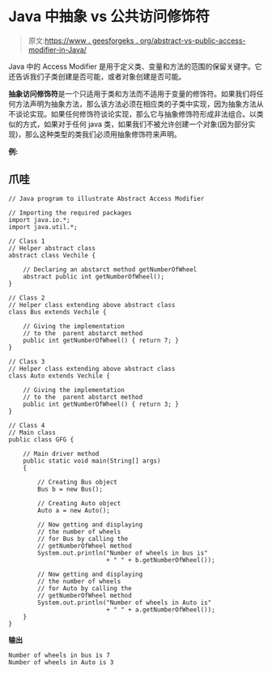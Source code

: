 # Java 中抽象 vs 公共访问修饰符

> 原文:[https://www . geesforgeks . org/abstract-vs-public-access-modifier-in-Java/](https://www.geeksforgeeks.org/abstract-vs-public-access-modifier-in-java/)

Java 中的 Access Modifier 是用于定义类、变量和方法的范围的保留关键字。它还告诉我们子类创建是否可能，或者对象创建是否可能。

**抽象访问修饰符**是一个只适用于类和方法而不适用于变量的修饰符。如果我们将任何方法声明为抽象方法，那么该方法必须在相应类的子类中实现，因为抽象方法从不谈论实现。如果任何修饰符谈论实现，那么它与抽象修饰符形成非法组合。以类似的方式，如果对于任何 java 类，如果我们不被允许创建一个对象(因为部分实现)，那么这种类型的类我们必须用抽象修饰符来声明。

**例:**

## 爪哇

```
// Java program to illustrate Abstract Access Modifier

// Importing the required packages
import java.io.*;
import java.util.*;

// Class 1
// Helper abstract class
abstract class Vechile {

    // Declaring an abstarct method getNumberOfWheel
    abstract public int getNumberOfWheel();
}

// Class 2
// Helper class extending above abstract class
class Bus extends Vechile {

    // Giving the implementation
    // to the  parent abstarct method
    public int getNumberOfWheel() { return 7; }
}

// Class 3
// Helper class extending above abstract class
class Auto extends Vechile {

    // Giving the implementation
    // to the  parent abstarct method
    public int getNumberOfWheel() { return 3; }
}

// Class 4
// Main class
public class GFG {

    // Main driver method
    public static void main(String[] args)
    {

        // Creating Bus object
        Bus b = new Bus();

        // Creating Auto object
        Auto a = new Auto();

        // Now getting and displaying
        // the number of wheels
        // for Bus by calling the
        // getNumberOfWheel method
        System.out.println("Number of wheels in bus is"
                           + " " + b.getNumberOfWheel());

        // Now getting and displaying
        // the number of wheels
        // for Auto by calling the
        // getNumberOfWheel method
        System.out.println("Number of wheels in Auto is"
                           + " " + a.getNumberOfWheel());
    }
}
```

**输出**

```
Number of wheels in bus is 7
Number of wheels in Auto is 3
```